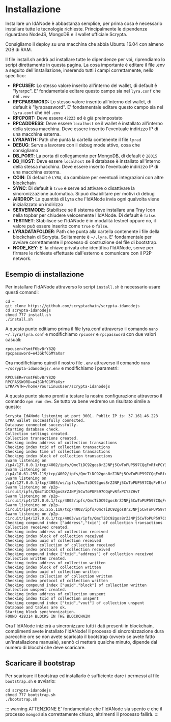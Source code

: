 # Installazione
Installare un IdANode è abbastanza semplice, per prima cosa è necessario installare tutte le tecnologie richieste. Principalmente le dipendenze riguardano NodeJS, MongoDB e il wallet ufficiale Scrypta.

Consigliamo il deploy su una macchina che abbia Ubuntu 16.04 con almeno 2GB di RAM.

Il file install.sh andrà ad installare tutte le dipendenze per voi, riprendiamo lo script direttamente in questa pagina. La cosa importante è editare il file .env a seguito dell'installazione, inserendo tutti i campi correttamente, nello specifico:

 - **RPCUSER:** Lo stesso valore inserito all'interno del wallet, di default è "lyrarpc". E' fondamentale editare questo campo sia nel `lyra.conf` che nel `.env`
 -  **RPCPASSWORD:** Lo stesso valore inserito all'interno del wallet, di default è "lyrapassword". E' fondamentale editare questo campo sia nel `lyra.conf` che nel `.env`
 - **RPCPORT:** Deve essere `42223` ed è già preimpostato
 - **RPCADDRESS:** Deve essere `localhost` se il wallet è installato all'interno della stessa macchina. Deve essere inserito l'eventuale indirizzo IP di una macchina esterna.
 - **LYRAPATH:** Path che punta la cartella contenente il file `lyrad`
 - **DEBUG**: Serve a lavorare con il debug mode attivo, cosa che consigliamo
 - **DB_PORT**: La porta di collegamento per MongoDB, di default è `28015`
 - **DB_HOST**: Deve essere `localhost` se il database è installato all'interno della stessa macchina. Deve essere inserito l'eventuale indirizzo IP di una macchina esterna.
 - **COIN**: Di default è `LYRA`, da cambiare per eventuali integrazioni con altre blockchain
 - **SYNC**: Di default è `true` e serve ad attivare o disattivare la sincronizzazione automatica. Si può disabilitare per motivi di debug
 - **AIRDROP**: La quantità di Lyra che l'IdANode invia ogni qualvolta viene inizializzato un indirizzo
 - **SERVERMODE**: Stabilisce se il sistema deve installare una Tray Icon nella topbar per chiudere velocemente l'IdANode. Di default è `false`.
 - **TESTNET**: Stabilisce se l'IdANode è in modalità testnet oppure no, il valore può essere inserito come `true` o `false`.
 - **LYRADATAFOLDER**: Path che punta alla cartella contenente i file della blockchain di Scrypta. Solitamente è `~/.lyra`. E' fondamentale per avviare correttamente il processo di costruzione del file di bootstrap.
 - **NODE_KEY**: E' la chiave privata che identifica l'IdANode, serve per firmare le richieste effettuate dall'esterno e comunicare con il P2P network.

## Esempio di installazione
Per installare l'IdANode attraverso lo script `install.sh` è necessario usare questi comandi:
```
cd ~
git clone https://github.com/scryptachain/scrypta-idanodejs
cd scrypta-idanodejs
chmod 777 install.sh
./install.sh
```
A questo punto editiamo prima il file lyra.conf attraverso il comando `nano ~/.lyra/lyra.conf` e modifichiamo `rpcuser` e `rpcpassword` con due valori casuali:

```
rpcuser=YsmtF6bvBrY82Q
rpcpassword=e43GkfCGMYaXsr
```

Ora modifichiamo quindi il nostro file `.env` attraverso il comando `nano ~/scrypta-idanodejs/.env` e modifichiamo i parametri:
```
RPCUSER=YsmtF6bvBrY82Q
RPCPASSWORD=e43GkfCGMYaXsr
LYRAPATH=/home/YourLinuxUser/scrypta-idanodejs
```
A questo punto siamo pronti a testare la nostra configurazione attraverso il comando `npm run dev`.
Se tutto va bene vedremo un risultato simile a questo:
```
Scrypta IdANode listening at port 3001. Public IP is: 37.161.46.223
LYRA wallet successfully connected.
Database connected successfully.
Starting database check.
Collection settings created.
Collection transactions created.
Checking index address of collection transactions
Checking index txid of collection transactions
Checking index time of collection transactions
Checking index block of collection transactions
Swarm listening on /ip4/127.0.0.1/tcp/4002/ipfs/QmcTiDC92gos8rZJNPj5CwToPUP597CQqFvRfxPCY3ZHvT
Swarm listening on /ip4/10.61.255.119/tcp/4002/ipfs/QmcTiDC92gos8rZJNPj5CwToPUP597CQqFvRfxPCY3ZHvT
Swarm listening on /ip4/127.0.0.1/tcp/4003/ws/ipfs/QmcTiDC92gos8rZJNPj5CwToPUP597CQqFvRfxPCY3ZHvT
Swarm listening on /p2p-circuit/ipfs/QmcTiDC92gos8rZJNPj5CwToPUP597CQqFvRfxPCY3ZHvT
Swarm listening on /p2p-circuit/ip4/127.0.0.1/tcp/4002/ipfs/QmcTiDC92gos8rZJNPj5CwToPUP597CQqFvRfxPCY3ZHvT
Swarm listening on /p2p-circuit/ip4/10.61.255.119/tcp/4002/ipfs/QmcTiDC92gos8rZJNPj5CwToPUP597CQqFvRfxPCY3ZHvT
Swarm listening on /p2p-circuit/ip4/127.0.0.1/tcp/4003/ws/ipfs/QmcTiDC92gos8rZJNPj5CwToPUP597CQqFvRfxPCY3ZHvT
Checking compound index ["address","txid"] of collection transactions
Collection received created.
Checking index address of collection received
Checking index block of collection received
Checking index uuid of collection received
Checking index collection of collection received
Checking index protocol of collection received
Checking compound index ["txid","address"] of collection received
Collection written created.
Checking index address of collection written
Checking index block of collection written
Checking index uuid of collection written
Checking index collection of collection written
Checking index protocol of collection written
Checking compound index ["uuid","block"] of collection written
Collection unspent created.
Checking index address of collection unspent
Checking index txid of collection unspent
Checking compound index ["txid","vout"] of collection unspent
Database and tables are ok.
Starting block synchronization.
FOUND 428314 BLOCKS IN THE BLOCKCHAIN
```
Ora l'IdANode inizierà a sincronizzare tutti i dati presenti in blockchain, complimenti avete installato l'IdANode!
Il processo di sincronizzazione dura parecchie ore se non avete scaricato il bootstrap (ovvero se avete fatto un'installazione manuale), sennò ci metterà qualche minuto, dipende dal numero di blocchi che deve scaricare.

## Scaricare il bootstrap

Per scaricare il bootstrap ed installarlo è sufficiente dare i permessi al file `bootstrap.sh` e avviarlo:

```
cd scrypta-idanodejs
chmod 777 bootstrap.sh
./bootstrap.sh
```
::: warning ATTENZIONE
E' fondamentale che l'IdANode sia spento e che il processo `mongod` sia correttamente chiuso, altrimenti il processo fallirà.
:::
